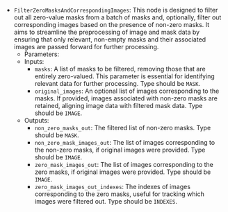 - `FilterZeroMasksAndCorrespondingImages`: This node is designed to filter out all zero-value masks from a batch of masks and, optionally, filter out corresponding images based on the presence of non-zero masks. It aims to streamline the preprocessing of image and mask data by ensuring that only relevant, non-empty masks and their associated images are passed forward for further processing.
    - Parameters:
    - Inputs:
        - `masks`: A list of masks to be filtered, removing those that are entirely zero-valued. This parameter is essential for identifying relevant data for further processing. Type should be `MASK`.
        - `original_images`: An optional list of images corresponding to the masks. If provided, images associated with non-zero masks are retained, aligning image data with filtered mask data. Type should be `IMAGE`.
    - Outputs:
        - `non_zero_masks_out`: The filtered list of non-zero masks. Type should be `MASK`.
        - `non_zero_mask_images_out`: The list of images corresponding to the non-zero masks, if original images were provided. Type should be `IMAGE`.
        - `zero_mask_images_out`: The list of images corresponding to the zero masks, if original images were provided. Type should be `IMAGE`.
        - `zero_mask_images_out_indexes`: The indexes of images corresponding to the zero masks, useful for tracking which images were filtered out. Type should be `INDEXES`.

